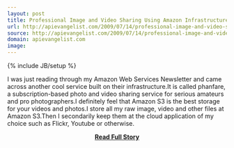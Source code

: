 ```yaml
---
layout: post
title: Professional Image and Video Sharing Using Amazon Infrastructure
url: http://apievangelist.com/2009/07/14/professional-image-and-video-sharing-using-amazon-infrastructure/
source: http://apievangelist.com/2009/07/14/professional-image-and-video-sharing-using-amazon-infrastructure/
domain: apievangelist.com
image: 
---
```

{% include JB/setup %}<p>I was just reading through my Amazon Web Services Newsletter and came across another cool service built on their infrastructure.It is called phanfare, a subscription-based photo and video sharing service for serious amateurs and pro photographers.I definitely feel that Amazon S3 is the best storage for your videos and photos.I store all my raw image, video and other files at Amazon S3.Then I secondarily keep them at the cloud application of my choice such as Flickr, Youtube or otherwise.</p>
<center><p><a href="http://apievangelist.com/2009/07/14/professional-image-and-video-sharing-using-amazon-infrastructure/" style='padding:25px; font-sze:18px; font-weight: bold;'>Read Full Story</a></p></center>
